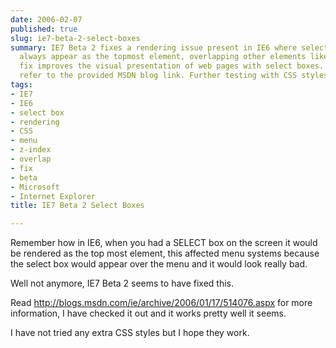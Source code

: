 ```yaml
---
date: 2006-02-07
published: true
slug: ie7-beta-2-select-boxes
summary: IE7 Beta 2 fixes a rendering issue present in IE6 where select boxes would
  always appear as the topmost element, overlapping other elements like menus. This
  fix improves the visual presentation of web pages with select boxes. For more details,
  refer to the provided MSDN blog link. Further testing with CSS styles is pending.
tags:
- IE7
- IE6
- select box
- rendering
- CSS
- menu
- z-index
- overlap
- fix
- beta
- Microsoft
- Internet Explorer
title: IE7 Beta 2 Select Boxes

---
```

Remember how in IE6, when you had a SELECT box on the screen it would be rendered as the top most element, this affected menu systems because the select box would appear over the menu and it would look really bad.<p />Well not anymore, IE7 Beta 2 seems to have fixed this.<p />Read <a href="http://blogs.msdn.com/ie/archive/2006/01/17/514076.aspx">http://blogs.msdn.com/ie/archive/2006/01/17/514076.aspx</a> for more information, I have checked it out and it works pretty well it seems.<p />I have not tried any extra CSS styles but I hope they work.<p />

